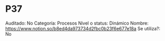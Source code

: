 # P37

Auditado: No
Categoría: Procesos
Nivel o status: Dinámico
Nombre: https://www.notion.so/b8ed4da973734d2fbc0b23f6e677e18a
Se utiliza?: No